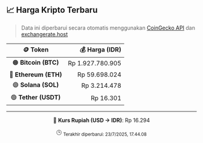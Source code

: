 

<!-- HARGA_KRIPTO -->
## 📈 Harga Kripto Terbaru

> Data ini diperbarui secara otomatis menggunakan [CoinGecko API](https://www.coingecko.com/) dan [exchangerate.host](https://exchangerate.host/)

<div align="center">

| 🪙 Token | 💰 Harga (IDR) |
|:------:|---------------:|
| 🟠 **Bitcoin (BTC)**   | Rp 1.927.780.905 |
| 🔵 **Ethereum (ETH)**  | Rp 59.698.024 |
| 🟣 **Solana (SOL)**    | Rp 3.214.478 |
| 🟢 **Tether (USDT)**   | Rp 16.301 |

---

💱 **Kurs Rupiah (USD → IDR)**: Rp 16.294

🕒 <sub>Terakhir diperbarui: 23/7/2025, 17.44.08</sub>

</div>
<!-- /HARGA_KRIPTO -->